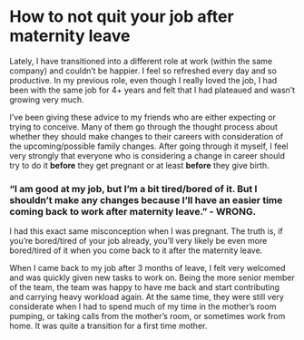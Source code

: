 # How to not quit your job after maternity leave

Lately, I have transitioned into a different role at work (within the same company) and couldn’t be happier. I feel so refreshed every day and so productive. In my previous role, even though I really loved the job, I had been with the same job for 4+ years and felt that I had plateaued and wasn’t growing very much. 

I’ve been giving these advice to my friends who are either expecting or trying to conceive. Many of them go through the thought process about whether they should make changes to their careers with consideration of the upcoming/possible family changes. After going through it myself, I feel very strongly that everyone who is considering a change in career should try to do it **before** they get pregnant or at least **before** they give birth. 

### “I am good at my job, but I’m a bit tired/bored of it. But I shouldn’t make any changes because I’ll have an easier time coming back to work after maternity leave.” - WRONG. 

I had this exact same misconception when I was pregnant. The truth is, if you’re bored/tired of your job already, you’ll very likely be even more bored/tired of it when you come back to it after the maternity leave. 

When I came back to my job after 3 months of leave, I felt very welcomed and was quickly given new tasks to work on. Being the more senior member of the team, the team was happy to have me back and start contributing and carrying heavy workload again. At the same time, they were still very considerate when I had to spend much of my time in the mother’s room pumping, or taking calls from the mother’s room, or sometimes work from home. It was quite a transition for a first time mother. 
<!--stackedit_data:
eyJoaXN0b3J5IjpbLTE2NDIzNjQ5NTUsMTgxMzY3NDI3OV19
-->